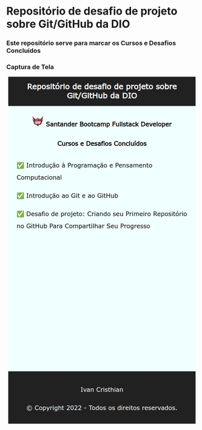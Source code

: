 # Repositório de desafio de projeto sobre Git/GitHub da DIO
### Este repositório serve para marcar os Cursos e Desafios Concluídos

### Captura de Tela
<p align="center">
  <img src="https://raw.githubusercontent.com/cristhiandevgo/desafio-github-dio/main/tela.jpg" alt=""/>
</p>
